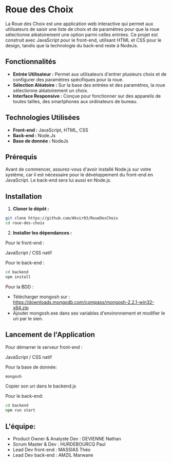 
# Roue des Choix

La Roue des Choix est une application web interactive qui permet aux utilisateurs de saisir une liste de choix et de paramètres pour que la roue sélectionne aléatoirement une option parmi celles entrées. Ce projet est construit avec JavaScript pour le front-end, utilisant HTML et CSS pour le design, tandis que la technologie du back-end reste à NodeJs.

## Fonctionnalités

- **Entrée Utilisateur :** Permet aux utilisateurs d'entrer plusieurs choix et de configurer des paramètres spécifiques pour la roue.
- **Sélection Aléatoire :** Sur la base des entrées et des paramètres, la roue sélectionne aléatoirement un choix.
- **Interface Responsive :** Conçue pour fonctionner sur des appareils de toutes tailles, des smartphones aux ordinateurs de bureau.

## Technologies Utilisées

- **Front-end :** JavaScript, HTML, CSS
- **Back-end :** Node.Js
- **Base de donnée :** NodeJs

## Prérequis

Avant de commencer, assurez-vous d'avoir installé Node.js sur votre système, car il est nécessaire pour le développement du front-end en JavaScript.
Le back-end sera lui aussi en Node.js.

## Installation

1. **Cloner le dépôt :**

```bash
git clone https://github.com/Akvir03/RoueDesChoix
cd roue-des-choix
```

2. **Installer les dépendances :**

Pour le front-end :

JavaScript / CSS natif

Pour le back-end :

```bash
cd backend
npm install
```

Pour la BDD : 

- Télécharger mongosh sur : https://downloads.mongodb.com/compass/mongosh-2.2.1-win32-x64.zip
- Ajouter mongosh.exe dans ses variables d'environnement et modifier le uri par le sien.


## Lancement de l'Application

Pour démarrer le serveur front-end :

JavaScript / CSS natif

Pour la base de donnée:
```bash
mongosh
```
Copier son uri dans le backend.js

Pour le back-end:
```bash
cd backend
npm run start
```

## L'équipe:

- Product Owner & Analyste Dev : DEVIENNE Nathan
- Scrum Master & Dev : HURDEBOURCQ Paul
- Lead Dev front-end : MASSIAS Théo
- Lead Dev back-end : AMZIL Marwane
